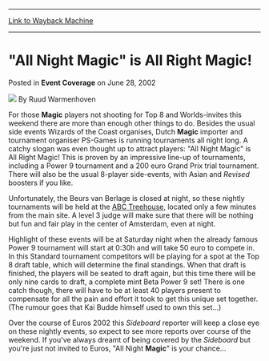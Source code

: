 
---
[Link to Wayback Machine](https://web.archive.org/web/20220701131151/https://magic.wizards.com/en/articles/archive/event-coverage/all-night-magic-all-right-magic-2002-06-28)

[_metadata_:author]:- "Ruud Warmenhoven"
[_metadata_:description]:- "For those Magic players not shooting for Top 8 and Worlds-invites this weekend there are more than enough other things to do. Besides the usual side events Wizards of the Coast organises, Dutch Magic importer and tournament organiser PS-Games is running tournaments all night long. A catchy slogan was even thought up to attract players: `All Night Magic` is All Right Magic!"
[_metadata_:generator]:- "Drupal 7 (http://drupal.org)"
[_metadata_:node]:- "769266"
[_metadata_:publish_date]:- "2002-06-28"
[_metadata_:source]:- "div-main-content"
[_metadata_:title]:- "`All Night Magic` is All Right Magic!"
[_metadata_:wayback_capture_timestamp]:- "2022-07-01 13:11:51"
[_metadata_:wayback_raw_url]:- "https://web.archive.org/web/20220701131151id_/https://magic.wizards.com/en/articles/archive/event-coverage/all-night-magic-all-right-magic-2002-06-28"
[_metadata_:wayback_url]:- "https://magic.wizards.com/en/articles/archive/event-coverage/all-night-magic-all-right-magic-2002-06-28"
---


"All Night Magic" is All Right Magic!
=====================================



 Posted in **Event Coverage**
 on June 28, 2002 






![](https://media.magic.wizards.com/styles/auth_small/public/generic-avatar-150_578.png)
By Ruud Warmenhoven












For those **Magic** players not shooting for Top 8 and Worlds-invites this weekend there are more than enough other things to do. Besides the usual side events Wizards of the Coast organises, Dutch **Magic** importer and tournament organiser PS-Games is running tournaments all night long. A catchy slogan was even thought up to attract players: "All Night Magic" is All Right Magic! This is proven by an impressive line-up of tournaments, including a Power 9 tournament and a 200 euro Grand Prix trial tournament. There will also be the usual 8-player side-events, with Asian and *Revised* boosters if you like.


Unfortunately, the Beurs van Berlage is closed at night, so these nightly tournaments will be held at the [ABC Treehouse](http://www.treehouse.abc.nl/location.php?lang_id=E), located only a few minutes from the main site. A level 3 judge will make sure that there will be nothing but fun and fair play in the center of Amsterdam, even at night.


Highlight of these events will be at Saturday night when the already famous Power 9 tournament will start at 0:30h and will take 50 euro to compete in. In this Standard tournament competitors will be playing for a spot at the Top 8 draft table, which will determine the final standings. When that draft is finished, the players will be seated to draft again, but this time there will be only nine cards to draft, a complete mint Beta Power 9 set! There is one catch though, there will have to be at least 40 players present to compensate for all the pain and effort it took to get this unique set together. (The rumour goes that Kai Budde himself used to own this set...)


Over the course of Euros 2002 this *Sideboard* reporter will keep a close eye on these nightly events, so expect to see more reports over course of the weekend. If you've always dreamt of being covered by the *Sideboard* but you're just not invited to Euros, "All Night **Magic**" is your chance...








